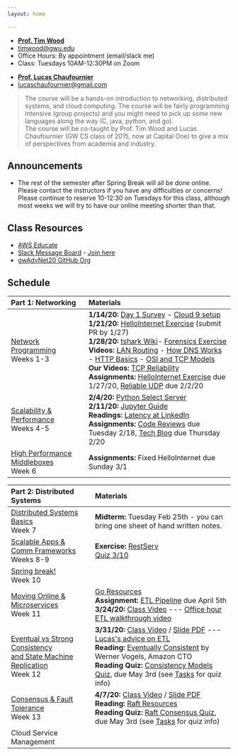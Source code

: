 ```yaml
---
layout: home

---
```

<div class="wrapper" markdown="0"><div class="footer-col-wrapper">
<div class="footer-col two-col-1">
    <ul class="contact-list">
        <li><a href="https://faculty.cs.gwu.edu/timwood/"><b>Prof. Tim Wood</b></a></li>
        <li><a href="mailto:timwood@gwu.edu">timwood@gwu.edu</a></li>
        <li>Office Hours: By appointment (email/slack me)</li>
        <li>Class: Tuesdays 10AM-12:30PM on Zoom</li>
    </ul>
</div>
<div class="footer-col two-col-2">
    <ul class="contact-list">
        <li><a href="https://www.linkedin.com/in/lucas-ch"><b>Prof. Lucas Chaufournier</b></a></li>
        <li><a href="mailto:lucaschaufournier@gmail.com">lucaschaufournier@gmail.com</a></li>
    </ul>
    </div>
</div></div>

>  The course will be a hands-on introduction to networking, distributed systems, and cloud computing.  The course will be fairly programming intensive (group projects) and you might need to pick up some new languages along the way (C, java, python, and go). <br>
> The course will be co-taught by Prof. Tim Wood and Lucas Chaufournier (GW CS class of 2015, now at Capital One) to give a mix of perspectives from academia and industry.



## Announcements ##
 - The rest of the semester after Spring Break will all be done online. Please contact the instructors if you have any difficulties or concerns! Please continue to reserve 10-12:30 on Tuesdays for this class, although most weeks we will try to have our online meeting shorter than that.

## Class Resources ##
 - [AWS Educate](https://www.awseducate.com) 
 - [Slack Message Board](https://gwadvnet20.slack.com) - [Join here](https://join.slack.com/t/gwadvnet20/shared_invite/enQtODkxMjAwOTE3NTA4LWQ0ZWI0YzAyZjRmYTBmOThjYWEzNWQ2YjcxOGNlZWQzZmEyZDBkNzRlNTVlMTM4MjZlZTViZmM1MDIwNjU4MTc)
 - [gwAdvNet20 GitHub Org](https://github.com/gwAdvNet20)

## Schedule  ##

<div style="font-size:90%">

| Part 1: Networking | Materials |
|:---  |:--- |
| [Network Programming](/slides/1-network-programming.pdf) <br> Weeks 1-3 | **1/14/20:** [Day 1 Survey](https://forms.gle/jPAQtEpsTajsiC4y7) - [Cloud 9 setup](/c9/) <br> **1/21/20:** [HelloInternet Exercise](https://github.com/gwAdvNet20/HelloInternet) (submit PR by 1/27) <br> **1/28/20:** [tshark Wiki](/wiki/tshark)- [Forensics Exercise](/forensics/) <br> **Videos:** [LAN Routing](https://youtu.be/XP61HtbGPbA) - [How DNS Works](https://youtu.be/S8G63sJPPj0) - [HTTP Basics](https://youtu.be/LZJNj-HHfII) - [OSI and TCP Models](https://youtu.be/i9RL5jD9cTI) <br>**Our Videos:** [TCP Reliability](https://expl.ai/YHVVJHG)<br> **Assignments:** [HelloInternet Exercise](https://github.com/gwAdvNet20/HelloInternet) due 1/27/20, [Reliable UDP](/assignments/reliable-udp) due 2/2/20 |
| [Scalability & Performance](/slides/2-scalability-performance.pdf) <br> Weeks 4-5 | **2/4/20:** [Python Select Server](/code/selectserver.py) <br> **2/11/20:** [Jupyter Guide](wiki/jupyter/) <br> **Readings:** [Latency at LinkedIn](https://engineering.linkedin.com/performance/who-moved-my-99th-percentile-latency) <br> **Assignments:** [Code Reviews](/assignments/helloInternet/) due Tuesday 2/18, [Tech Blog](/assignments/technical-blog/) due Thursday 2/20 |
| [High Performance Middleboxes](/slides/3-middleboxes.pdf) <br> Week 6 | **Assignments:** Fixed HelloInternet due Sunday 3/1|

| Part 2: Distributed Systems | Materials
|:---  |:--- |
| [Distributed Systems Basics](/slides/4-dist-sys-intro.pdf) <br>Week 7| **Midterm:** Tuesday Feb 25th - you can bring one sheet of hand written notes. |
| [Scalable Apps & Comm Frameworks](5-microservices.pdf) <br>Weeks 8-9 | **Exercise:** [RestServ](/assignments/httprest) <br> [Quiz 3/10](https://forms.gle/Pn6s8wP8hQG2oitp9)|
| [Spring break!]() <br> Week 10 | |
| [Moving Online & Microservices](/slides/6-going-online.pdf) <br> Week 11 | [Go Resources](/wiki/go/) <br> **Assignment:** [ETL Pipeline](/assignments/etl-pipeline/) due April 5th<br> **3/24/20:**  [Class Video](https://gwu.webex.com/recordingservice/sites/gwu/recording/playback/67a6bcc0fa1c4dd4be686830e49e6996) --- [Office hour ETL walkthrough video](https://gwu.webex.com/recordingservice/sites/gwu/recording/playback/e7785f33d3fb4bed91dcb526e9c06974) |
| [Eventual vs Strong Consistency <br> and State Machine Replication](/slides/7-replicated-services-notes.pdf) <br> Week 12 | **3/31/20:** [Class Video](https://youtu.be/rBRtTrowFKQ) / [Slide PDF](/slides/7-replicated-services-notes.pdf) --- [Lucas's advice on ETL](https://youtu.be/rBRtTrowFKQ?t=5102) <br> **Reading:**  [Eventually Consistent](https://www.allthingsdistributed.com/2008/12/eventually_consistent.html) by Werner Vogels, Amazon CTO <br> **Reading Quiz:** [Consistency Models Quiz](https://docs.google.com/forms/d/e/1FAIpQLSeS0AzQFawefZDwKYUmT_0202lP_W7XjZDJIUrwcg3KbeYGQw/viewform?usp=sf_link), due May 3rd (see [Tasks](/tasks/) for quiz info)| 
| [Consensus & Fault Tolerance](/slides/8-consensus-annotated.pdf) <br> Week 13 | **4/7/20:** [Class Video](https://www.youtube.com/watch?v=3KHrluK3kDU) / [Slide PDF](/slides/8-consensus-annotated.pdf) <br> **Reading:** [Raft Resources](/wiki/raft/) <br> **Reading Quiz:** [Raft Consensus Quiz](https://docs.google.com/forms/d/e/1FAIpQLSda8Ew9m-J3-Dw7V8JSZWoYDQ6wgB-NoVoo-4Gq3piOEmIPzA/viewform?usp=sf_link), due May 3rd (see [Tasks](/tasks/) for quiz info)|
| Cloud Service Management | | 

</div>
